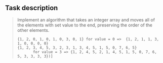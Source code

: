 ## Task description ##

> Implement an algorithm that takes an integer array and moves all of the elements with set value to the end, preserving the order of the other elements.  
>              
>     {1, 2, 0, 1, 0, 1, 0, 3, 0, 1} for value = 0 =>  {1, 2, 1, 1, 3, 1, 0, 0, 0, 0}
>     {1, 2, 3, 4, 5, 3, 2, 3, 1, 3, 4, 5, 1, 5, 0, 7, 6, 5} 
>            for value = 3 => {1, 2, 4, 5, 2, 1, 4, 5, 1, 5, 0, 7, 6, 5, 3, 3, 3, 3})]

